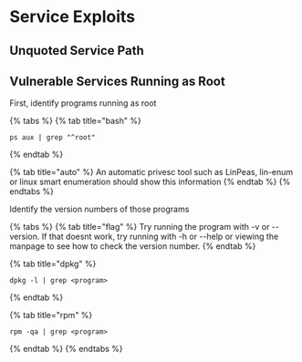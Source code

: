 # Service Exploits

## Unquoted Service Path

## Vulnerable Services Running as Root

First, identify programs running as root

{% tabs %}
{% tab title="bash" %}
```text
ps aux | grep "^root"
```
{% endtab %}

{% tab title="auto" %}
An automatic privesc tool such as LinPeas, lin-enum or linux smart enumeration should show this information
{% endtab %}
{% endtabs %}

Identify the version numbers of those programs

{% tabs %}
{% tab title="flag" %}
Try running the program with -v or --version. If that doesnt work, try running with -h or --help or viewing the manpage to see how to check the version number.
{% endtab %}

{% tab title="dpkg" %}
```text
dpkg -l | grep <program>
```
{% endtab %}

{% tab title="rpm" %}
```text
rpm -qa | grep <program>
```
{% endtab %}
{% endtabs %}

